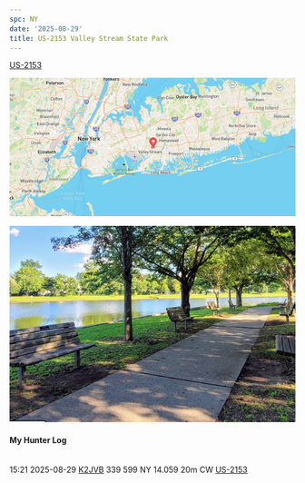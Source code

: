 ```yaml
---
spc: NY
date: '2025-08-29'
title: US-2153 Valley Stream State Park
---
```


[US-2153](https://pota.app/#/park/US-2153)

![](/static/US-2153map.png)

![](/static/US-2153.png)


#### My Hunter Log
<BR>15:21	2025-08-29	[K2JVB](https://qrz.com/db/K2JVB)	339	599	NY	14.059	20m	CW	[US-2153](https://pota.app/#/park/US-2153)